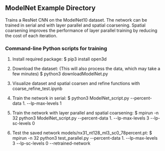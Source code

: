 ## ModelNet Example Directory
Trains a ResNet CNN on the ModelNet10 dataset. The network can be trained in serial and with layer parallel and spatial coarsening.
Spatial coarsening improves the performance of layer parallel training by reducing the cost of each iteration.

### Command-line Python scripts for training
1. Install required package:
    $ pip3 install open3d
   
2. Download the dataset: (This will also process the data, which may take a few minutes)
    $ python3 downloadModelNet.py

3. Visualize dataset and spatial coarsen and refine functions with coarse_refine_test.ipynb

4. Train the network in serial:
    $ python3 ModelNet_script.py --percent-data 1. --lp-max-levels 1

5. Train the network with layer parallel and spatial coarsening:
    $ mpirun -n 32 python3 ModelNet_script.py --percent-data 1. --lp-max-levels 3 --lp-sc-levels 0

6. Test the saved network models/nx31_nt128_ml3_sc0_78percent.pt:
    $ mpirun -n 32 python3 test_parallel.py --percent-data 1. --lp-max-levels 3 --lp-sc-levels 0 --retrained-network

